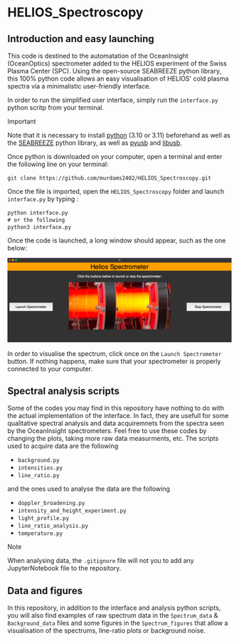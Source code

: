 # HELIOS_Spectroscopy
## Introduction and easy launching
This code is destined to the automatation of the OceanInsight (OceanOptics) spectrometer added to the HELIOS experiment of the Swiss Plasma Center (SPC). Using the open-source SEABREEZE python library, this 100% python code allows an easy visualisation of HELIOS' cold plasma spectra via a minimalistic user-friendly interface. 

In order to run the simplified user interface, simply run the `interface.py` python scritp from your terminal. 

> [!IMPORTANT]
> Note that it is necessary to install [python](https://www.python.org/downloads/) (3.10 or 3.11) beforehand as well as the [SEABREEZE](https://github.com/ap--/python-seabreeze#changes) python library, as well as [pyusb](https://pypi.org/project/pyusb/) and [libusb](https://pypi.org/project/libusb/). 

Once python is downloaded on your computer, open a terminal and enter the following line on your terminal:

```
git clone https://github.com/murdams2402/HELIOS_Spectroscopy.git
```

Once the file is imported, open the `HELIOS_Spectroscopy` folder and launch `interface.py` by typing :
```
python interface.py
# or the following 
python3 interface.py
``` 
 Once the code is launched, a long window should appear, such as the one below: 

![Image of the user interface](/Images/interface.png)

In order to visualise the spectrum, click once on the `Launch Spectrometer` button. If nothing happens, make sure that your spectrometer is properly connected to your computer.

## Spectral analysis scripts

Some of the codes you may find in this repository have nothing to do with the actual implementation of the interface. In fact, they are usefull for some qualitative spectral analysis and data acquiremnets from the spectra seen by the OceanInsight spectrometers. Feel free to use these codes by changing the plots, taking more raw data measurments, etc. The scripts used to acquire data are the following 
* `background.py`
* `intensities.py`
* `line_ratio.py`

and the ones used to analyse the data are the following

* `doppler_broadening.py`
* `intensity_and_height_experiment.py`
* `light_profile.py`
* `line_ratio_analysis.py`
* `temperature.py`

> [!NOTE]
> When analysing data, the `.gitignore` file will not you to add any JupyterNotebook file to the repository. 

## Data and figures

In this repository, in addition to the interface and analysis python scripts, you will also find examples of raw spectrum data in the `Spectrum_data` & `Background_data` files and some figures in the `Spectrum_figures` that allow a visualisation of the spectrums, line-ratio plots or background noise.